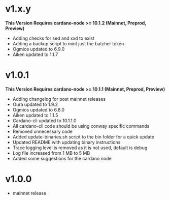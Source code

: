 # v1.x.y

**This Version Requires cardano-node >= 10.1.2 (Mainnet, Preprod, Preview)**

- Adding checks for sed and xxd to exist
- Adding a backup script to mint just the batcher token
- Ogmios updated to 6.9.0
- Aiken updated to 1.1.7

# v1.0.1

**This Version Requires cardano-node >= 10.1.1 (Mainnet, Preprod, Preview)**

- Adding changelog for post mainnet releases
- Oura updated to 1.9.2
- Ogmios updated to 6.8.0
- Aiken updated to 1.1.5
- Cardano-cli updated to 10.1.1.0
- All cardano-cli code should be using conway specific commands
- Removed unnecessary code
- Added update-binaries.sh script to the bin folder for a quick update
- Updated README with updating binary instructions
- Trace logging level is removed as it is not used, default is debug
- Log file increased from 1 MB to 5 MB
- Added some suggestions for the cardano node

# v1.0.0

- mainnet release